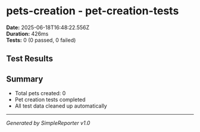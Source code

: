 # pets-creation - pet-creation-tests

**Date:** 2025-06-18T16:48:22.556Z  
**Duration:** 426ms  
**Tests:** 0 (0 passed, 0 failed)

## Test Results



## Summary

- Total pets created: 0
- Pet creation tests completed
- All test data cleaned up automatically

---
*Generated by SimpleReporter v1.0*
